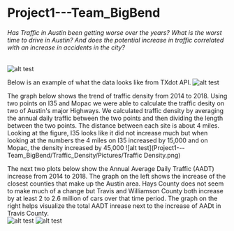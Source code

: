 # Project1---Team_BigBend

###### Has Traffic in Austin been getting worse over the years? What is the worst time to drive in Austin? And does the potential increase in traffic correlated with an increase in accidents in the city? 

![alt test](Project1---Team_BigBend/Traffic_Density/Pictures/Texas.png)




Below is an example of what the data looks like from TXdot API. 
![alt test](Project1---Team_BigBend/Traffic_Density/Pictures/txdot_api_data.png)


The graph below shows the trend of traffic density from 2014 to 2018. Using two points on I35 and Mopac we were able to calculate the traffic desity on two of Austin's major Highways. We calculated traffic density by averaging the annual daily traffic between the two points and then dividing the length between the two points. The distance between each site is about 4 miles. Looking at the figure, I35 looks like it did not increase much but when looking at the numbers the 4 miles on I35 increased by 15,000 and on Mopac, the density increased by 45,000 
![alt test](Project1---Team_BigBend/Traffic_Density/Pictures/Traffic Density.png)



The next two plots below show the Annual Average Daily Traffic (AADT) increase from 2014 to 2018. The graph on the left shows the increase of the closest counties that make up the Austin area. Hays County does not seem to make much of a change but Travis and Williamson County both increase by at least 2 to 2.6 million of cars over that time period. The graph on the right helps visualize the total AADT inrease next to the increase of AADt in Travis County.     
![alt test](Project1---Team_BigBend/Traffic_Density/Pictures/AADT_austin_counties.png)
![alt test](Project1---Team_BigBend/Traffic_Density/Pictures/AADT_travis_total.png)
